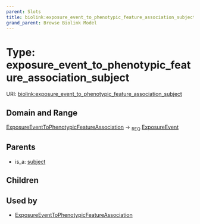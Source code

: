 ```yaml
---
parent: Slots
title: biolink:exposure_event_to_phenotypic_feature_association_subject
grand_parent: Browse Biolink Model
---
```


# Type: exposure_event_to_phenotypic_feature_association_subject




URI: [biolink:exposure_event_to_phenotypic_feature_association_subject](https://w3id.org/biolink/vocab/exposure_event_to_phenotypic_feature_association_subject)

## Domain and Range

[ExposureEventToPhenotypicFeatureAssociation](ExposureEventToPhenotypicFeatureAssociation.md) ->  <sub>REQ</sub> [ExposureEvent](ExposureEvent.md)

## Parents

 *  is_a: [subject](subject.md)

## Children


## Used by

 * [ExposureEventToPhenotypicFeatureAssociation](ExposureEventToPhenotypicFeatureAssociation.md)
